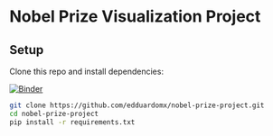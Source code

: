 # Nobel Prize Visualization Project

## Setup
Clone this repo and install dependencies:

[![Binder](https://mybinder.org/badge_logo.svg)](https://mybinder.org/v2/gh/edduardomx/nobel-prize-project/5b1870bfcba811d151b1b80d9142604fc4ccfc89?urlpath=lab%2Ftree%2Fnobel_analysis.ipynb
)

```bash
git clone https://github.com/edduardomx/nobel-prize-project.git
cd nobel-prize-project
pip install -r requirements.txt